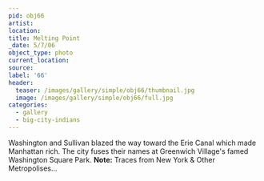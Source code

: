 ```yaml
---
pid: obj66
artist:
location:
title: Melting Point
_date: 5/7/06
object_type: photo
current_location:
source:
label: '66'
header:
  teaser: /images/gallery/simple/obj66/thumbnail.jpg
  image: /images/gallery/simple/obj66/full.jpg
categories:
  - gallery
  - big-city-indians
---
```

Washington and Sullivan blazed the way toward the Erie Canal which made Manhattan rich. The city fuses their names at Greenwich Village's famed Washington Square Park.
**Note:**
Traces from New York & Other Metropolises...
